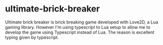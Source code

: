 # ultimate-brick-breaker
Ultimate brick breaker is brick breaking game developed with Love2D, a Lua gaming library. However I'm using typescript to Lua setup to allow me to develop the game using Typescript instead of Lua. The reason is excellent typing given by typescript.
